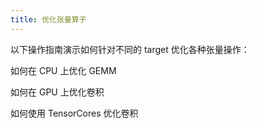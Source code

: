 ```yaml
---
title: 优化张量算子
---
```


以下操作指南演示如何针对不同的 target 优化各种张量操作：

如何在 CPU 上优化 GEMM

如何在 GPU 上优化卷积

如何使用 TensorCores 优化卷积